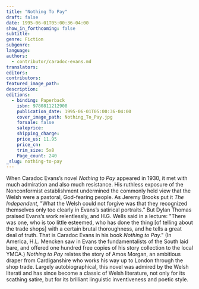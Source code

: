 ```yaml
---
title: "Nothing To Pay"
draft: false
date: 1995-06-01T05:00:36-04:00
show_in_forthcoming: false
subtitle:
genre: Fiction
subgenre:
language:
authors:
  - contributor/caradoc-evans.md
translators:
editors:
contributors:
featured_image_path:
description:
editions:
  - binding: Paperback
    isbn: 9780811212908
    publication_date: 1995-06-01T05:00:36-04:00
    cover_image_path: Nothing_To_Pay.jpg
    forsale: false
    saleprice:
    shipping_charge:
    price_us: 11.95
    price_cn:
    trim_size: 5x8
    Page_count: 240
_slug: nothing-to-pay
---
```


When Caradoc Evans’s novel _Nothing to Pay_ appeared in 1930, it met with much admiration and also much resistance. His ruthless exposure of the Nonconformist establishment undermined the commonly held view that the Welsh were a pastoral, God-fearing people. As Jeremy Brooks put it _The Independent_, "What the Welsh could not forgive was that they recognized themselves only too clearly in Evans’s satirical portraits.” But Dylan Thomas praised Evans’s work relentlessly, and H.G. Wells said in a lecture: "There was one, who is too little esteemed, who has done the thing [of telling about the trade shops] with a certain brutal thoroughness, and he tells a great deal of truth. That is Caradoc Evans in his book _Nothing to Pay_." (In America, H.L. Mencken saw in Evans the fundamentalists of the South laid bare, and offered one hundred free copies of his story collection to the local YMCA.) _Nothing to Pay_ relates the story of Amos Morgan, an ambitious draper from Cardiganshire who works his way up to London through the shop trade. Largely autobiographical, this novel was admired by the Welsh literati and has since become a classic of Welsh literature, not only for its scathing satire, but for its brilliant linguistic inventiveness and poetic style.

